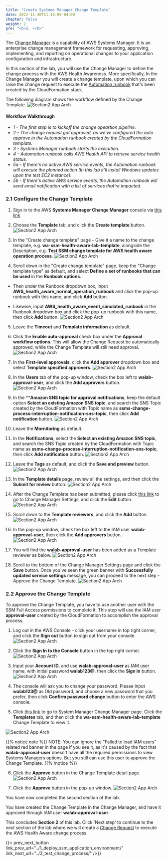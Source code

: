 ```yaml
---
title: "Create Systems Manager Change Template"
date: 2022-11-30T11:16:09-04:00
chapter: false
weight: 2
pre: "<b>2. </b>"
---
```


The [Change Manager](https://docs.aws.amazon.com/systems-manager/latest/userguide/change-manager.html) is a capability of AWS Systems Manager. It is an enterprise change management framework for requesting, approving, implementing, and reporting on operational changes to your application configuration and infrastructure. 

In this section of the lab, you will use the Change Manager to define the change process with the AWS Health Awareness. More specifically, In the Change Manager you will create a change template, upon which you can raise the change request to execute the [Automation runbook](https://docs.aws.amazon.com/systems-manager/latest/userguide/automation-documents.html) that's been created by the CloudFormation stack.

The following diagram shows the workflow defined by the Change Template.
![Section2 App Arch](/Operations/200_Build_AWS_Health_Aware_Operation_Change_Process/Images/section2_workflow_diagram.png)

#### Workflow Walkthrough

* *1 - The first step is to kickoff the change opeartion pipeline.* 
* *2 - The change request got approved, as we've configured the auto  approve in the Automation runbook created by the CloudFormation template.*
* *3 - Systems Manager runbook starts the execution.*
* *4 - Automation runbook calls AWS Health API to retrieve service health status.*
* *5a - If there's no active AWS service events, the Automation runbook will execute the planned action (In this lab it'll install Windows updates upon the test EC2 instance).*
* *5b - If there's active AWS service events, the Automation runbook will send email notification with a list of services that're impacted.*  

### 2.1 Configure the Change Template

1. Sign in to the AWS **Systems Manager Change Manager** console via [this link](https://us-east-1.console.aws.amazon.com/systems-manager/change-manager?region=us-east-1#)

2. Choose the **Template** tab, and click the **Create template** button.
![Section2 App Arch](/Operations/200_Build_AWS_Health_Aware_Operation_Change_Process/Images/section2_create_change_template.png)

3. In the "Create change template" page - Give it a name to the change template, e.g. **wa-ssm-health-aware-lab-template**, alongside the Description, e.g. **Test SSM change template for AWS health aware operation process**. 
![Section2 App Arch](/Operations/200_Build_AWS_Health_Aware_Operation_Change_Process/Images/section2_change_template_name_description.png)

4. Scroll down in the "Create change template" page, keep the "Change template type" as default, and select **Define a set of runbooks that can be used** in the **Runbook options**.

* Then under the Runbook dropdown box, input **AWS_health_aware_normal_operation_runbook** and click the pop-up runbook with this name, and click **Add** button.

* Likewise, input **AWS_health_aware_event_simulated_runbook** in the Runbook dropdown box and click the pop-up runbook with this name, then click **Add** button.
![Section2 App Arch](/Operations/200_Build_AWS_Health_Aware_Operation_Change_Process/Images/section2_configure_runbook_templates.png)

5. Leave the **Timeout** and **Template information** as default.

6. Click the **Enable auto-approval** check box under the **Approval workflow options**. This will allow the Change Request be automatically approved, while the Change Template will still need approval.
![Section2 App Arch](/Operations/200_Build_AWS_Health_Aware_Operation_Change_Process/Images/section2_enable_auto_approval.png)

7. In the **First-level approvals**, click the **Add approver** dropdown box and select **Template specified approvers**.
![Section2 App Arch](/Operations/200_Build_AWS_Health_Aware_Operation_Change_Process/Images/section2_template_specified_approvers.png)

8. In the **Users** tab of the pop-up window, check the box left to **walab-approval-user**, and click the **Add approvers** button.
![Section2 App Arch](/Operations/200_Build_AWS_Health_Aware_Operation_Change_Process/Images/section2_select_iam_approver.png)

9. In the ****Amazon SNS topic for approval notifications**, keep the default option **Select an existing Amazon SNS topic**, and search the SNS Topic created by the CloudFormation with Topic name as **ssms-change-process-interruption-notification-sns-topic**, then click **Add notification** button.
![Section2 App Arch](/Operations/200_Build_AWS_Health_Aware_Operation_Change_Process/Images/section2_select_sns_topic_for_approval.png)

10. Leave the **Mornitoring** as default.

11. In the **Notifications**, select the **Select an existing Amazon SNS topic**, and search the SNS Topic created by the CloudFormation with Topic name as **ssms-change-process-interruption-notification-sns-topic**, then click **Add notification** button.
![Section2 App Arch](/Operations/200_Build_AWS_Health_Aware_Operation_Change_Process/Images/section2_notifications_sns_topic.png)

12. Leave the **Tags** as default, and click the **Save and preview** button.
![Section2 App Arch](/Operations/200_Build_AWS_Health_Aware_Operation_Change_Process/Images/section2_change_template_save_review.png)

13. In the **Template details** page, review all the settings, and then click the **Submit for review** button.
![Section2 App Arch](/Operations/200_Build_AWS_Health_Aware_Operation_Change_Process/Images/section2_change_template_submit_for_review.png)

14. After the Change Template has been submitted, please click [this link](https://us-east-1.console.aws.amazon.com/systems-manager/change-manager?region=us-east-1#/dashboard/settings) to go to Change Manager Settings, and click the **Edit** button.
![Section2 App Arch](/Operations/200_Build_AWS_Health_Aware_Operation_Change_Process/Images/section2_change_manager_settings_edit.png)

15. Scroll down to the **Template reviewers**, and click the **Add** button.
![Section2 App Arch](/Operations/200_Build_AWS_Health_Aware_Operation_Change_Process/Images/section2_template_reviewer_add.png)

16. In the pop-up window, check the box left to the IAM user **walab-approval-user**, then click the **Add approvers** button.
![Section2 App Arch](/Operations/200_Build_AWS_Health_Aware_Operation_Change_Process/Images/section2_template_approver_select_iam_user.png)

17. You will find the **walab-approval-user** has been added as a Template reviewer as below. 
![Section2 App Arch](/Operations/200_Build_AWS_Health_Aware_Operation_Change_Process/Images/section2_verify_template_reviewer_iam_user.png)

18. Scroll to the bottom of the Change Manager Settings page and click the **Save** button. Once you've seen the green banner with **Successfully updated service settings** message, you can proceed to the next step - Approve the Change Template.
![Section2 App Arch](/Operations/200_Build_AWS_Health_Aware_Operation_Change_Process/Images/section2_successfully_updated_service_settings.png)


### 2.2 Approve the Change Template

To approve the Change Template, you have to use another user with the SSM Full Access permissions to complete it. This step will use the IAM user **approval-user** created by the CloudFormation to accomplish the approval process.

1. Log out in the AWS Console - click your username in top right corner, and click the **Sign out** button to sign out from your console.
![Section2 App Arch](/Operations/200_Build_AWS_Health_Aware_Operation_Change_Process/Images/section2_signout_account.png)

2. Click the **Sign In to the Console** button in the top right corner.
![Section2 App Arch](/Operations/200_Build_AWS_Health_Aware_Operation_Change_Process/Images/section2_sign_in_the_console.png)

3. Input your **Account ID**, and use **walab-approval-user** as IAM user name, with initial password **walab123@**, then click the **Sign in** button.
![Section2 App Arch](/Operations/200_Build_AWS_Health_Aware_Operation_Change_Process/Images/section2_sign_in_page.png)

4. The console will ask you to change your password. Please input **walab123@** as Old password, and choose a new password that you prefer, then click **Confirm password change** button to enter the AWS console. 

5. Click [this link](https://us-east-1.console.aws.amazon.com/systems-manager/change-manager?region=us-east-1#) to go to System Manager Change Manager page. Click the **Templates** tab, and then click the **wa-ssm-health-aware-lab-template** Change Template to view it.

![Section2 App Arch](/Operations/200_Build_AWS_Health_Aware_Operation_Change_Process/Images/section2_change_manager_template_overview_page.png)

{{% notice note %}}
NOTE: You can ignore the "Failed to load IAM users" related red banner in the page if you see it, as it's caused by the fact that **walab-approval-user** doesn't have all the required permissions to view Systems Managers options. But you still can use this user to approve the Change Template.
{{% /notice %}}

6. Click the **Approve** button in the Change Template detail page.
![Section2 App Arch](/Operations/200_Build_AWS_Health_Aware_Operation_Change_Process/Images/section2_approve_change_template.png)

7. Click the **Approve** button in the pop-up window.
![Section2 App Arch](/Operations/200_Build_AWS_Health_Aware_Operation_Change_Process/Images/section2_pop_up_approve_change_template.png)

You have now completed the second section of the lab.

You have created the Change Template in the Change Manager, and have it approved through IAM user **walab-approval-user**. 

This concludes **Section 2** of this lab. Click 'Next step' to continue to the next section of the lab where we will create a [Change Request](https://docs.aws.amazon.com/systems-manager/latest/userguide/change-requests-create.html) to execute the AWS Health Aware change process.

{{< prev_next_button link_prev_url="../1_deploy_ssm_application_environment/" link_next_url="../3_test_change_process/" />}}

